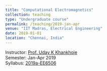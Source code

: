 ```yaml
---
title: "Computational Electromagnetics"
collection: teaching
type: "Undergraduate course"
permalink: /teaching/2019-jan-apr
venue: "IIT Madras, Electrical Engineering"
date: 2019-01-01
location: "Chennai, India"
---
```


Instructor: [Prof. Uday K Khankhoje](http://www.ee.iitm.ac.in/uday/)\
Semester: Jan-Apr 2019\
Syllabus: [2019a-EE6506](http://www.ee.iitm.ac.in/uday/2019a-EE6506/index.html)
